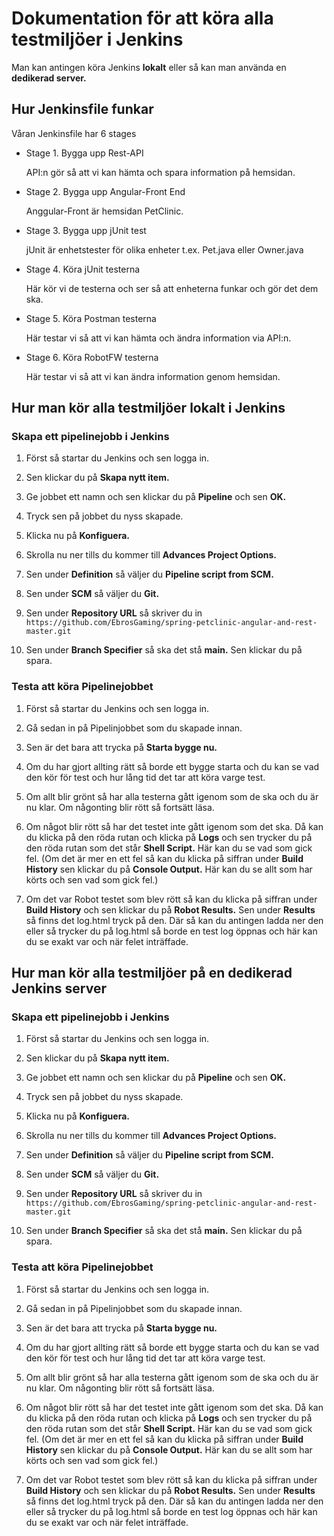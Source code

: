 # Dokumentation för att köra alla testmiljöer i Jenkins

Man kan antingen köra Jenkins **lokalt** eller så kan man använda en **dedikerad server.** 

## Hur Jenkinsfile funkar

Våran Jenkinsfile har 6 stages 

* Stage 1. Bygga upp Rest-API

  API:n gör så att vi kan hämta och spara information på hemsidan.

* Stage 2. Bygga upp Angular-Front End

  Anggular-Front är hemsidan PetClinic.

* Stage 3. Bygga upp jUnit test

  jUnit är enhetstester för olika enheter t.ex. Pet.java eller Owner.java

* Stage 4. Köra jUnit testerna

  Här kör vi de testerna och ser så att enheterna funkar och gör det dem ska.

* Stage 5. Köra Postman testerna

  Här testar vi så att vi kan hämta och ändra information via API:n.

* Stage 6. Köra RobotFW testerna

  Här testar vi så att vi kan ändra information genom hemsidan.

## Hur man kör alla testmiljöer **lokalt** i Jenkins

### Skapa ett pipelinejobb i Jenkins

1. Först så startar du Jenkins och sen logga in.

2. Sen klickar du på **Skapa nytt item.**

3. Ge jobbet ett namn och sen klickar du på **Pipeline** och sen **OK.**

4. Tryck sen på jobbet du nyss skapade.

5. Klicka nu på **Konfiguera.**

6. Skrolla nu ner tills du kommer till **Advances Project Options.**

7. Sen under **Definition** så väljer du **Pipeline script from SCM.**

8. Sen under **SCM** så väljer du **Git.**

9. Sen under **Repository URL** så skriver du in ```https://github.com/EbrosGaming/spring-petclinic-angular-and-rest-master.git```

10. Sen under **Branch Specifier** så ska det stå **main.** Sen klickar du på spara.
   
### Testa att köra Pipelinejobbet

1. Först så startar du Jenkins och sen logga in.

2. Gå sedan in på Pipelinjobbet som du skapade innan.

3. Sen är det bara att trycka på **Starta bygge nu.**

4. Om du har gjort allting rätt så borde ett bygge starta och du kan se vad den kör för test och hur lång tid det tar att köra varge test.

5. Om allt blir grönt så har alla testerna gått igenom som de ska och du är nu klar. Om någonting blir rött så fortsätt läsa.

6. Om något blir rött så har det testet inte gått igenom som det ska. Då kan du klicka på den röda rutan och klicka på **Logs** och sen trycker du på den röda rutan 
   som det står **Shell Script.** Här kan du se vad som gick fel. (Om det är mer en ett fel så kan du klicka på siffran under **Build History** sen klickar du på **Console Output.**
   Här kan du se allt som har körts och sen vad som gick fel.)

7. Om det var Robot testet som blev rött så kan du klicka på siffran under **Build History** och sen klickar du på **Robot Results.** Sen under **Results** så finns det
   log.html tryck på den. Där så kan du antingen ladda ner den eller så trycker du på log.html så borde en test log öppnas och här kan du se exakt var och när felet inträffade.


## Hur man kör alla testmiljöer på en **dedikerad Jenkins server**

### Skapa ett pipelinejobb i Jenkins

1. Först så startar du Jenkins och sen logga in.

2. Sen klickar du på **Skapa nytt item.**

3. Ge jobbet ett namn och sen klickar du på **Pipeline** och sen **OK.**

4. Tryck sen på jobbet du nyss skapade.

5. Klicka nu på **Konfiguera.**

6. Skrolla nu ner tills du kommer till **Advances Project Options.**

7. Sen under **Definition** så väljer du **Pipeline script from SCM.**

8. Sen under **SCM** så väljer du **Git.**

9. Sen under **Repository URL** så skriver du in ```https://github.com/EbrosGaming/spring-petclinic-angular-and-rest-master.git```

10. Sen under **Branch Specifier** så ska det stå **main.** Sen klickar du på spara.

### Testa att köra Pipelinejobbet

1. Först så startar du Jenkins och sen logga in.

2. Gå sedan in på Pipelinjobbet som du skapade innan.

3. Sen är det bara att trycka på **Starta bygge nu.**

4. Om du har gjort allting rätt så borde ett bygge starta och du kan se vad den kör för test och hur lång tid det tar att köra varge test.

5. Om allt blir grönt så har alla testerna gått igenom som de ska och du är nu klar. Om någonting blir rött så fortsätt läsa.

6. Om något blir rött så har det testet inte gått igenom som det ska. Då kan du klicka på den röda rutan och klicka på **Logs** och sen trycker du på den röda rutan 
   som det står **Shell Script.** Här kan du se vad som gick fel. (Om det är mer en ett fel så kan du klicka på siffran under **Build History** sen klickar du på **Console Output.**
   Här kan du se allt som har körts och sen vad som gick fel.)

7. Om det var Robot testet som blev rött så kan du klicka på siffran under **Build History** och sen klickar du på **Robot Results.** Sen under **Results** så finns det
   log.html tryck på den. Där så kan du antingen ladda ner den eller så trycker du på log.html så borde en test log öppnas och här kan du se exakt var och när felet inträffade.















